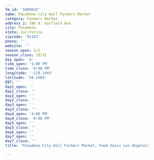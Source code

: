 ```yaml
---
fm_id: '1009625'
name: Pasadena City Hall Farmers Market
category: Farmers Market
address_1: 100 N. Garfield Ave
city: Pasadena
state: California
zipcode: '91101'
phone: ''
website: ''
season_open: 5/1
season_close: 10/31
day_open: '4'
time_open: '4:00 PM'
time_close: '8:00 PM'
longitude: '-118.1443'
latitude: '34.1484'
EBT: ''
day1_open: ''
day1_close: ''
day2_open: ''
day2_close: ''
day3_open: ''
day3_close: ''
day4_open: '4:00 PM'
day4_close: '8:00 PM'
day5_open: ''
day5_close: ''
day6_open: ''
day7_open: ''
day7_close: ''
title: 'Pasadena City Hall Farmers Market, Food Oasis Los Angeles'

---
```

